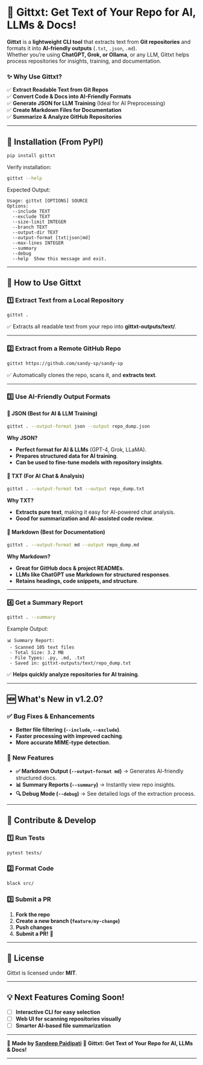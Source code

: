 # 🚀 Gittxt: Get Text of Your Repo for AI, LLMs & Docs!

**Gittxt** is a **lightweight CLI tool** that extracts text from **Git repositories** and formats it into **AI-friendly outputs** (`.txt`, `.json`, `.md`).  
Whether you’re using **ChatGPT, Grok, or Ollama**, or any LLM, Gittxt helps process repositories for insights, training, and documentation.

### ✨ Why Use Gittxt?
✅ **Extract Readable Text from Git Repos**  
✅ **Convert Code & Docs into AI-Friendly Formats**  
✅ **Generate JSON for LLM Training** (Ideal for AI Preprocessing)  
✅ **Create Markdown Files for Documentation**  
✅ **Summarize & Analyze GitHub Repositories**  

---

## 📌 Installation (From PyPI)
```bash
pip install gittxt
```
Verify installation:
```bash
gittxt --help
```
Expected Output:
```
Usage: gittxt [OPTIONS] SOURCE
Options:
  --include TEXT
  --exclude TEXT
  --size-limit INTEGER
  --branch TEXT
  --output-dir TEXT
  --output-format [txt|json|md]
  --max-lines INTEGER
  --summary
  --debug
  --help  Show this message and exit.
```

---

## 📌 How to Use Gittxt

### **1️⃣ Extract Text from a Local Repository**
```bash
gittxt .
```
✅ Extracts all readable text from your repo into **gittxt-outputs/text/**.

---

### **2️⃣ Extract from a Remote GitHub Repo**
```bash
gittxt https://github.com/sandy-sp/sandy-sp
```
✅ Automatically clones the repo, scans it, and **extracts text**.

---

### **3️⃣ Use AI-Friendly Output Formats**
#### **🧠 JSON (Best for AI & LLM Training)**
```bash
gittxt . --output-format json --output repo_dump.json
```
**Why JSON?**
- **Perfect format for AI & LLMs** (GPT-4, Grok, LLaMA).
- **Prepares structured data for AI training**.
- **Can be used to fine-tune models with repository insights**.

#### **📜 TXT (For AI Chat & Analysis)**
```bash
gittxt . --output-format txt --output repo_dump.txt
```
**Why TXT?**
- **Extracts pure text**, making it easy for AI-powered chat analysis.
- **Good for summarization and AI-assisted code review**.

#### **📝 Markdown (Best for Documentation)**
```bash
gittxt . --output-format md --output repo_dump.md
```
**Why Markdown?**
- **Great for GitHub docs & project READMEs**.
- **LLMs like ChatGPT use Markdown for structured responses**.
- **Retains headings, code snippets, and structure**.

---

### **4️⃣ Get a Summary Report**
```bash
gittxt . --summary
```
Example Output:
```
📊 Summary Report:
 - Scanned 105 text files
 - Total Size: 3.2 MB
 - File Types: .py, .md, .txt
 - Saved in: gittxt-outputs/text/repo_dump.txt
```
✅ **Helps quickly analyze repositories for AI training**.

---

## 🆕 **What's New in v1.2.0?**
### ✅ **Bug Fixes & Enhancements**
- **Better file filtering (`--include`, `--exclude`)**.
- **Faster processing with improved caching**.
- **More accurate MIME-type detection**.

### 🚀 **New Features**
- **✅ Markdown Output (`--output-format md`)** → Generates AI-friendly structured docs.
- **📊 Summary Reports (`--summary`)** → Instantly view repo insights.
- **🔍 Debug Mode (`--debug`)** → See detailed logs of the extraction process.

---

## 📌 Contribute & Develop
### **1️⃣ Run Tests**
```bash
pytest tests/
```
### **2️⃣ Format Code**
```bash
black src/
```
### **3️⃣ Submit a PR**
1. **Fork the repo**
2. **Create a new branch (`feature/my-change`)**
3. **Push changes**
4. **Submit a PR!** 🚀

---

## 📜 License
Gittxt is licensed under **MIT**.

---

## **💡 Next Features Coming Soon!**
- [ ] **Interactive CLI for easy selection**  
- [ ] **Web UI for scanning repositories visually**  
- [ ] **Smarter AI-based file summarization**  

---

📌 **Made by [Sandeep Paidipati](https://github.com/sandy-sp)**
🚀 **Gittxt: Get Text of Your Repo for AI, LLMs & Docs!**

---